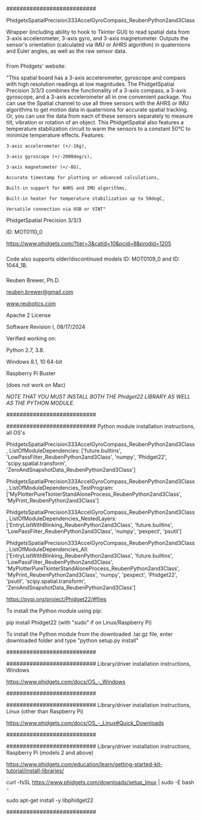 ###########################

PhidgetsSpatialPrecision333AccelGyroCompass_ReubenPython2and3Class

Wrapper (including ability to hook to Tkinter GUI) to read spatial data from 3-axis accelerometer, 3-axis gyro, and 3-axis magnetometer.
Outputs the sensor's orientation (calculated via IMU or AHRS algorithm) in quaternions and Euler angles, as well as the raw sensor data.

#####

From Phidgets' website:

"This spatial board has a 3-axis accelerometer, gyroscope and compass with high resolution readings at low magnitudes.
The PhidgetSpatial Precision 3/3/3 combines the functionality of a 3-axis compass, a 3-axis gyroscope,
and a 3-axis accelerometer all in one convenient package. You can use the Spatial channel to use all three sensors with
the AHRS or IMU algorithms to get motion data in quaternions for accurate spatial tracking. Or, you can use the data
from each of these sensors separately to measure tilt, vibration or rotation of an object. This PhidgetSpatial also
features a temperature stabilization circuit to warm the sensors to a constant 50°C to minimize temperature effects.
Features:

    3-axis accelerometer (+/-16g),
    
    3-axis gyroscope (+/-2000deg/s),
    
    3-axis magnetometer (+/-8G),
    
    Accurate timestamp for plotting or advanced calculations,
    
    Built-in support for AHRS and IMU algorithms,
    
    Built-in heater for temperature stabilization up to 50degC,
    
    Versatile connection via USB or VINT"

PhidgetSpatial Precision 3/3/3

ID: MOT0110_0

https://www.phidgets.com/?tier=3&catid=10&pcid=8&prodid=1205

#####

#####

Code also supports older/discontinued models ID: MOT0109_0 and ID: 1044_1B.

#####

Reuben Brewer, Ph.D.

reuben.brewer@gmail.com

www.reubotics.com

Apache 2 License

Software Revision I, 08/17/2024

Verified working on: 

Python 2.7, 3.8.

Windows 8.1, 10 64-bit

Raspberry Pi Buster 

(does not work on Mac)

*NOTE THAT YOU MUST INSTALL BOTH THE Phidget22 LIBRARY AS WELL AS THE PYTHON MODULE.*

###########################

########################### Python module installation instructions, all OS's

PhidgetsSpatialPrecision333AccelGyroCompass_ReubenPython2and3Class, ListOfModuleDependencies: ['future.builtins', 'LowPassFilter_ReubenPython2and3Class', 'numpy', 'Phidget22', 'scipy.spatial.transform', 'ZeroAndSnapshotData_ReubenPython2and3Class']

PhidgetsSpatialPrecision333AccelGyroCompass_ReubenPython2and3Class, ListOfModuleDependencies_TestProgram: ['MyPlotterPureTkinterStandAloneProcess_ReubenPython2and3Class', 'MyPrint_ReubenPython2and3Class']

PhidgetsSpatialPrecision333AccelGyroCompass_ReubenPython2and3Class, ListOfModuleDependencies_NestedLayers: ['EntryListWithBlinking_ReubenPython2and3Class', 'future.builtins', 'LowPassFilter_ReubenPython2and3Class', 'numpy', 'pexpect', 'psutil']

PhidgetsSpatialPrecision333AccelGyroCompass_ReubenPython2and3Class, ListOfModuleDependencies_All:['EntryListWithBlinking_ReubenPython2and3Class', 'future.builtins', 'LowPassFilter_ReubenPython2and3Class', 'MyPlotterPureTkinterStandAloneProcess_ReubenPython2and3Class', 'MyPrint_ReubenPython2and3Class', 'numpy', 'pexpect', 'Phidget22', 'psutil', 'scipy.spatial.transform', 'ZeroAndSnapshotData_ReubenPython2and3Class']

https://pypi.org/project/Phidget22/#files

To install the Python module using pip:

pip install Phidget22       (with "sudo" if on Linux/Raspberry Pi)

To install the Python module from the downloaded .tar.gz file, enter downloaded folder and type "python setup.py install"

###########################

########################### Library/driver installation instructions, Windows

https://www.phidgets.com/docs/OS_-_Windows

###########################

########################### Library/driver installation instructions, Linux (other than Raspberry Pi)

https://www.phidgets.com/docs/OS_-_Linux#Quick_Downloads

###########################

########################### Library/driver installation instructions, Raspberry Pi (models 2 and above)

https://www.phidgets.com/education/learn/getting-started-kit-tutorial/install-libraries/

curl -fsSL https://www.phidgets.com/downloads/setup_linux | sudo -E bash -

sudo apt-get install -y libphidget22
 
###########################
